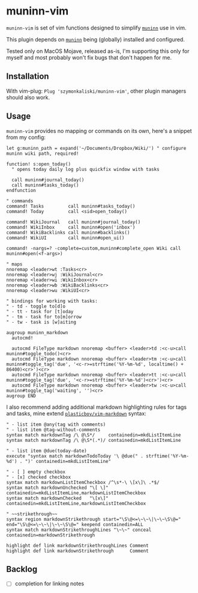 # muninn-vim

`muninn-vim` is set of vim functions designed to simplify [`muninn`](https://github.com/szymonkaliski/muninn) use in vim.

This plugin depends on [`muninn`](https://github.com/szymonkaliski/muninn) being (globally) installed and configured.

Tested only on MacOS Mojave, released as-is, I'm supporting this only for myself and most probably won't fix bugs that don't happen for me.

## Installation

With vim-plug: `Plug 'szymonkaliski/muninn-vim'`, other plugin managers should also work.

## Usage

`muninn-vim` provides no mapping or commands on its own, here's a snippet from my config:

```vim
let g:muninn_path = expand('~/Documents/Dropbox/Wiki/') " configure muninn wiki path, required!

function! s:open_today()
  " opens today daily log plus quickfix window with tasks

  call muninn#journal_today()
  call muninn#tasks_today()
endfunction

" commands
command! Tasks         call muninn#tasks_today()
command! Today         call <sid>open_today()

command! WikiJournal   call muninn#journal_today()
command! WikiInbox     call muninn#open('inbox')
command! WikiBacklinks call muninn#backlinks()
command! WikiUI        call muninn#open_ui()

command! -nargs=? -complete=custom,muninn#complete_open Wiki call muninn#open(<f-args>)

" maps
nnoremap <leader>wt :Tasks<cr>
nnoremap <leader>wj :WikiJournal<cr>
nnoremap <leader>wi :WikiInbox<cr>
nnoremap <leader>wb :WikiBacklinks<cr>
nnoremap <leader>wu :WikiUI<cr>

" bindings for working with tasks:
" - td - toggle to[d]o
" - tt - task for [t]oday
" - tm - task for to[m]orrow
" - tw - task is [w]aiting

augroup muninn_markdown
  autocmd!

  autocmd FileType markdown nnoremap <buffer> <leader>td :<c-u>call muninn#toggle_todo()<cr>
  autocmd FileType markdown nnoremap <buffer> <leader>tm :<c-u>call muninn#toggle_tag('due', '<c-r>=strftime('%Y-%m-%d', localtime() + 86400)<cr>')<cr>
  autocmd FileType markdown nnoremap <buffer> <leader>tt :<c-u>call muninn#toggle_tag('due', '<c-r>=strftime('%Y-%m-%d')<cr>')<cr>
  autocmd FileType markdown nnoremap <buffer> <leader>tw :<c-u>call muninn#toggle_tag('waiting', '')<cr>
augroup END
```

I also recommend adding additional markdown highlighting rules for tags and tasks, mine extend [`plasticboy/vim-markdown`](https://github.com/plasticboy/vim-markdown) syntax:

```vim
" - list item @any(tag with comments)
" - list item @tag-without-comments
syntax match markdownTag /\ @\S*/     containedin=mkdListItemLine
syntax match markdownTag /\ @\S*(.*)/ containedin=mkdListItemLine

" - list item @due(today-date)
execute "syntax match markdownTodoToday '\ @due(" . strftime('%Y-%m-%d') . ")' containedin=mkdListItemLine"

" - [ ] empty checkbox
" - [x] checked checkbox
syntax match markdownListItemCheckbox /^\s*-\ \[x\]\ .*$/
syntax match markdownUnchecked "\[ \]" containedin=mkdListItemLine,markdownListItemCheckbox
syntax match markdownChecked   "\[x\]" containedin=mkdListItemLine,markdownListItemCheckbox

" ~~strikethrough~~
syntax region markdownStrikethrough start="\S\@<=\~\~\|\~\~\S\@=" end="\S\@<=\~\~\|\~\~\S\@=" keepend containedin=ALL
syntax match markdownStrikethroughLines "\~\~" conceal containedin=markdownStrikethrough

highlight def link markdownStrikethroughLines Comment
highlight def link markdownStrikethrough      Comment
```

## Backlog

- [ ] completion for linking notes
